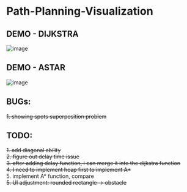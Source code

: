 # Path-Planning-Visualization

## DEMO - DIJKSTRA

![image](https://github.com/frostace/Path-Planning-Visualization/blob/master/dijkstra%20-%20demo.gif)

## DEMO - ASTAR

![image](https://github.com/frostace/Path-Planning-Visualization/blob/master/astar%20-%20demo.gif)

## BUGs:

~~1. showing spots superposition problem~~

## TODO:
~~1. add diagonal ability~~<br>
~~2. figure out delay time issue~~<br>
~~3. after adding delay function, i can merge it into the dijkstra function~~<br>
~~4. I need to implement heap first to implement A*<br>~~
5. implement A* function, compare<br>
~~5. UI adjustment: rounded rectangle -> obstacle~~<br>
